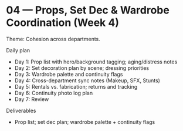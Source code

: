 # 04 — Props, Set Dec & Wardrobe Coordination (Week 4)

Theme: Cohesion across departments.

Daily plan
- Day 1: Prop list with hero/background tagging; aging/distress notes
- Day 2: Set decoration plan by scene; dressing priorities
- Day 3: Wardrobe palette and continuity flags
- Day 4: Cross-department sync notes (Makeup, SFX, Stunts)
- Day 5: Rentals vs. fabrication; returns and tracking
- Day 6: Continuity photo log plan
- Day 7: Review

Deliverables
- Prop list; set dec plan; wardrobe palette + continuity flags
